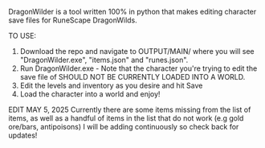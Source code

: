 DragonWilder is a tool written 100% in python that makes editing character save files for RuneScape DragonWilds. 

TO USE:
1. Download the repo and navigate to OUTPUT/MAIN/ where you will see "DragonWilder.exe", "items.json" and "runes.json". 
2. Run DragonWilder.exe - Note that the character you're trying to edit the save file of SHOULD NOT BE CURRENTLY LOADED INTO A WORLD.
3. Edit the levels and inventory as you desire and hit Save
4. Load the character into a world and enjoy!




EDIT MAY 5, 2025
Currently there are some items missing from the list of items, as well as a handful of items in the list that do not work (e.g gold ore/bars, antipoisons) I will be adding continuously so check back for updates!
